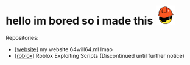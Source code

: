 # hello im bored so i made this <img src="https://raw.githubusercontent.com/64Will64/website/main/images/mariodeponthead.png" width="50" height="50">

Repositories:
- [[website]](https://github.com/64Will64/website) my website 64will64.ml lmao
- [[roblox]](https://github.com/64Will64/roblox) Roblox Exploiting Scripts (Discontinued until further notice)
